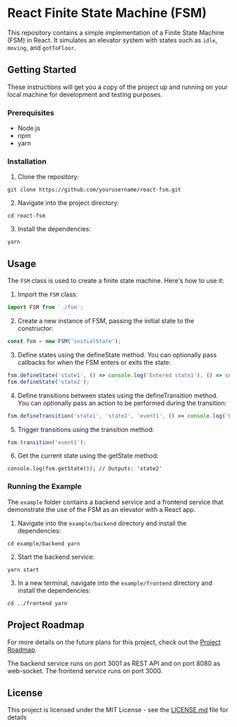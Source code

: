 # React Finite State Machine (FSM)

This repository contains a simple implementation of a Finite State Machine (FSM) in React. It simulates an elevator system with states such as `idle`, `moving`, and `gotToFloor`.

## Getting Started

These instructions will get you a copy of the project up and running on your local machine for development and testing purposes.

### Prerequisites

- Node.js
- npm
- yarn

### Installation

1. Clone the repository:
``` 
git clone https://github.com/yourusername/react-fsm.git 
```
2. Navigate into the project directory:
```
cd react-fsm
```
3. Install the dependencies:
```
yarn
```


## Usage

The `FSM` class is used to create a finite state machine. Here's how to use it:

1. Import the `FSM` class:
```typescript
import FSM from './fsm';
```

2. Create a new instance of FSM, passing the initial state to the constructor:
```typescript
const fsm = new FSM('initialState');
```

3. Define states using the defineState method. You can optionally pass callbacks for when the FSM enters or exits the state:
```typescript
fsm.defineState('state1', () => console.log('Entered state1'), () => console.log('Exited state1'));
fsm.defineState('state2');
```
4. Define transitions between states using the defineTransition method. You can optionally pass an action to be performed during the transition:
```typescript
fsm.defineTransition('state1', 'state2', 'event1', () => console.log('Performing action...'));
```
5. Trigger transitions using the transition method:
```typescript
fsm.transition('event1');
```
6. Get the current state using the getState method:
```
console.log(fsm.getState()); // Outputs: 'state2'
```

### Running the Example

The `example` folder contains a backend service and a frontend service that demonstrate the use of the FSM as an elevator with a React app.

1. Navigate into the `example/backend` directory and install the dependencies:
```
cd example/backend yarn
```
2. Start the backend service:
```
yarn start
```
3. In a new terminal, navigate into the `example/frontend` directory and install the dependencies:
```
cd ../frontend yarn
```

## Project Roadmap

For more details on the future plans for this project, check out the [Project Roadmap](./ROADMAP.md).

The backend service runs on port 3001 as REST API and on port 8080 as web-socket.
The frontend service runs on port 3000.

## License

This project is licensed under the MIT License - see the [LICENSE.md](LICENSE.md) file for details